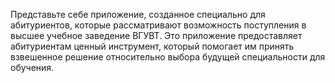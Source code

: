 Представьте себе приложение, созданное специально для абитуриентов, которые рассматривают возможность поступления в высшее учебное заведение ВГУВТ. Это приложение предоставляет абитуриентам ценный инструмент, который помогает им принять взвешенное решение относительно выбора будущей специальности для обучения.

